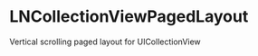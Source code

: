 LNCollectionViewPagedLayout
===========================

Vertical scrolling paged layout for UICollectionView
